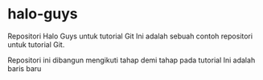 # halo-guys
Repositori Halo Guys untuk tutorial Git
Ini adalah sebuah contoh repositori untuk tutorial Git.

Repositori ini dibangun mengikuti tahap demi tahap pada tutorial
Ini adalah baris baru 
